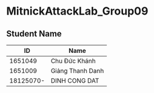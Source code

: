 # MitnickAttackLab_Group09

## Student Name
| ID  | Name |
| ------------- | ------------- |
| 1651049  | Chu Đức Khánh  |
| 1651009   | Giảng Thanh Danh |
| 18125070-   | DINH CONG DAT|
